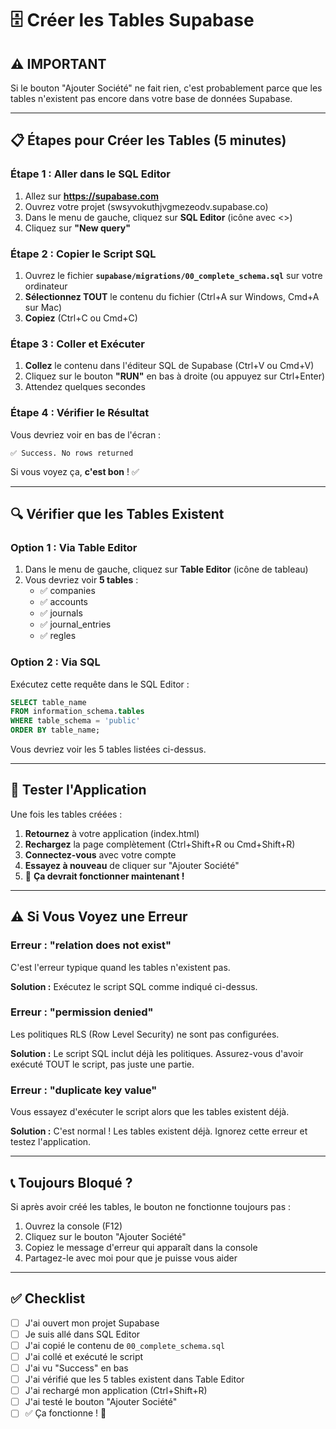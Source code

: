 # 🗄️ Créer les Tables Supabase

## ⚠️ IMPORTANT
Si le bouton "Ajouter Société" ne fait rien, c'est probablement parce que les tables n'existent pas encore dans votre base de données Supabase.

---

## 📋 Étapes pour Créer les Tables (5 minutes)

### Étape 1 : Aller dans le SQL Editor

1. Allez sur **https://supabase.com**
2. Ouvrez votre projet (swsyvokuthjvgmezeodv.supabase.co)
3. Dans le menu de gauche, cliquez sur **SQL Editor** (icône avec <>)
4. Cliquez sur **"New query"**

### Étape 2 : Copier le Script SQL

1. Ouvrez le fichier **`supabase/migrations/00_complete_schema.sql`** sur votre ordinateur
2. **Sélectionnez TOUT** le contenu du fichier (Ctrl+A sur Windows, Cmd+A sur Mac)
3. **Copiez** (Ctrl+C ou Cmd+C)

### Étape 3 : Coller et Exécuter

1. **Collez** le contenu dans l'éditeur SQL de Supabase (Ctrl+V ou Cmd+V)
2. Cliquez sur le bouton **"RUN"** en bas à droite (ou appuyez sur Ctrl+Enter)
3. Attendez quelques secondes

### Étape 4 : Vérifier le Résultat

Vous devriez voir en bas de l'écran :

```
✅ Success. No rows returned
```

Si vous voyez ça, **c'est bon** ! ✅

---

## 🔍 Vérifier que les Tables Existent

### Option 1 : Via Table Editor

1. Dans le menu de gauche, cliquez sur **Table Editor** (icône de tableau)
2. Vous devriez voir **5 tables** :
   - ✅ companies
   - ✅ accounts
   - ✅ journals
   - ✅ journal_entries
   - ✅ regles

### Option 2 : Via SQL

Exécutez cette requête dans le SQL Editor :

```sql
SELECT table_name
FROM information_schema.tables
WHERE table_schema = 'public'
ORDER BY table_name;
```

Vous devriez voir les 5 tables listées ci-dessus.

---

## 🧪 Tester l'Application

Une fois les tables créées :

1. **Retournez** à votre application (index.html)
2. **Rechargez** la page complètement (Ctrl+Shift+R ou Cmd+Shift+R)
3. **Connectez-vous** avec votre compte
4. **Essayez à nouveau** de cliquer sur "Ajouter Société"
5. 🎉 **Ça devrait fonctionner maintenant !**

---

## ⚠️ Si Vous Voyez une Erreur

### Erreur : "relation does not exist"

C'est l'erreur typique quand les tables n'existent pas.

**Solution :** Exécutez le script SQL comme indiqué ci-dessus.

### Erreur : "permission denied"

Les politiques RLS (Row Level Security) ne sont pas configurées.

**Solution :** Le script SQL inclut déjà les politiques. Assurez-vous d'avoir exécuté TOUT le script, pas juste une partie.

### Erreur : "duplicate key value"

Vous essayez d'exécuter le script alors que les tables existent déjà.

**Solution :** C'est normal ! Les tables existent déjà. Ignorez cette erreur et testez l'application.

---

## 📞 Toujours Bloqué ?

Si après avoir créé les tables, le bouton ne fonctionne toujours pas :

1. Ouvrez la console (F12)
2. Cliquez sur le bouton "Ajouter Société"
3. Copiez le message d'erreur qui apparaît dans la console
4. Partagez-le avec moi pour que je puisse vous aider

---

## ✅ Checklist

- [ ] J'ai ouvert mon projet Supabase
- [ ] Je suis allé dans SQL Editor
- [ ] J'ai copié le contenu de `00_complete_schema.sql`
- [ ] J'ai collé et exécuté le script
- [ ] J'ai vu "Success" en bas
- [ ] J'ai vérifié que les 5 tables existent dans Table Editor
- [ ] J'ai rechargé mon application (Ctrl+Shift+R)
- [ ] J'ai testé le bouton "Ajouter Société"
- [ ] ✅ Ça fonctionne ! 🎉
